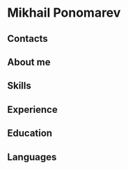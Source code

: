 # Mikhail Ponomarev
### 
## Contacts

## About me

## Skills

## Experience

## Education

## Languages
